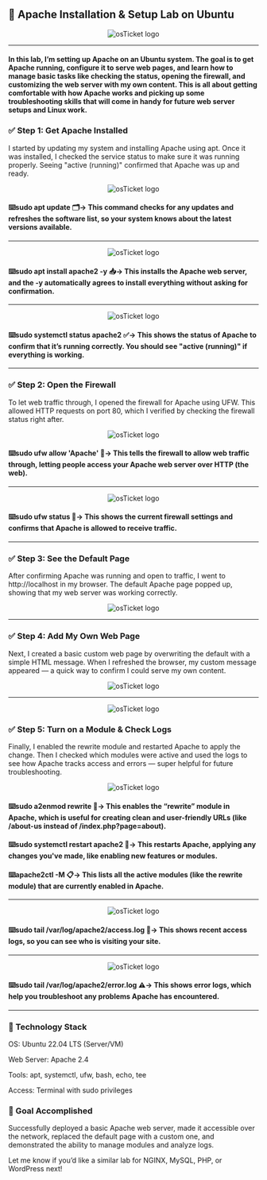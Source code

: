 ## 🧪 Apache Installation & Setup Lab on Ubuntu

<p align="center">
<img src="https://i.imgur.com/oxR6rxc.png" alt="osTicket logo"/>
</p>

***

#### In this lab, I’m setting up Apache on an Ubuntu system. The goal is to get Apache running, configure it to serve web pages, and learn how to manage basic tasks like checking the status, opening the firewall, and customizing the web server with my own content. This is all about getting comfortable with how Apache works and picking up some troubleshooting skills that will come in handy for future web server setups and Linux work.

### ✅ Step 1: Get Apache Installed
I started by updating my system and installing Apache using apt. Once it was installed, I checked the service status to make sure it was running properly. Seeing "active (running)" confirmed that Apache was up and ready.


<p align="center">
<img src="https://i.imgur.com/mLfrF5e.png" alt="osTicket logo"/>
</p>

#### ⌨️sudo apt update 🗂️→ This command checks for any updates and refreshes the software list, so your system knows about the latest versions available.

***

<p align="center">
<img src="https://i.imgur.com/WqKF7Wt.png" alt="osTicket logo"/>
</p>

#### ⌨️sudo apt install apache2 -y 📥→ This installs the Apache web server, and the -y automatically agrees to install everything without asking for confirmation.

***

<p align="center">
<img src="https://i.imgur.com/H885ayC.png" alt="osTicket logo"/>
</p>

#### ⌨️sudo systemctl status apache2 ✅→ This shows the status of Apache to confirm that it’s running correctly. You should see "active (running)" if everything is working.

***

### ✅ Step 2: Open the Firewall
To let web traffic through, I opened the firewall for Apache using UFW. This allowed HTTP requests on port 80, which I verified by checking the firewall status right after.

<p align="center">
<img src="https://i.imgur.com/HmKVjj3.png" alt="osTicket logo"/>
</p>

#### ⌨️sudo ufw allow 'Apache' 🚪→ This tells the firewall to allow web traffic through, letting people access your Apache web server over HTTP (the web).


***

<p align="center">
<img src="https://i.imgur.com/WABoBNs.png" alt="osTicket logo"/>
</p>

#### ⌨️sudo ufw status 📜→ This shows the current firewall settings and confirms that Apache is allowed to receive traffic.

***

### ✅ Step 3: See the Default Page
After confirming Apache was running and open to traffic, I went to http://localhost in my browser. The default Apache page popped up, showing that my web server was working correctly.

<p align="center">
<img src="https://i.imgur.com/tAqRpRW.png" alt="osTicket logo"/>
</p>

***

### ✅ Step 4: Add My Own Web Page
Next, I created a basic custom web page by overwriting the default with a simple HTML message. When I refreshed the browser, my custom message appeared — a quick way to confirm I could serve my own content.

<p align="center">
<img src="https://i.imgur.com/itQWgfI.png" alt="osTicket logo"/>
</p>

***

<p align="center">
<img src="https://i.imgur.com/0JnJ3nG.png" alt="osTicket logo"/>
</p>

### ✅ Step 5: Turn on a Module & Check Logs
Finally, I enabled the rewrite module and restarted Apache to apply the change. Then I checked which modules were active and used the logs to see how Apache tracks access and errors — super helpful for future troubleshooting.

<p align="center">
<img src="https://i.imgur.com/5ZyXjp4.png" alt="osTicket logo"/>
</p>

#### ⌨️sudo a2enmod rewrite 🔧→ This enables the “rewrite” module in Apache, which is useful for creating clean and user-friendly URLs (like /about-us instead of /index.php?page=about).

#### ⌨️sudo systemctl restart apache2 🔄→ This restarts Apache, applying any changes you've made, like enabling new features or modules.

#### ⌨️apache2ctl -M 📋→ This lists all the active modules (like the rewrite module) that are currently enabled in Apache.

***

<p align="center">
<img src="https://i.imgur.com/RZHIBYG.png" alt="osTicket logo"/>
</p>

#### ⌨️sudo tail /var/log/apache2/access.log 👀→ This shows recent access logs, so you can see who is visiting your site.

***

<p align="center">
<img src="https://i.imgur.com/1U1MKjw.png" alt="osTicket logo"/>
</p>

#### ⌨️sudo tail /var/log/apache2/error.log ⚠️→ This shows error logs, which help you troubleshoot any problems Apache has encountered.

***

### 🧰 Technology Stack
OS: Ubuntu 22.04 LTS (Server/VM)

Web Server: Apache 2.4

Tools: apt, systemctl, ufw, bash, echo, tee

Access: Terminal with sudo privileges

### 🎯 Goal Accomplished
Successfully deployed a basic Apache web server, made it accessible over the network, replaced the default page with a custom one, and demonstrated the ability to manage modules and analyze logs.

Let me know if you’d like a similar lab for NGINX, MySQL, PHP, or WordPress next!
